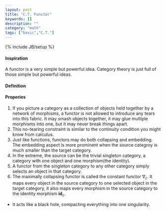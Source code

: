 ```yaml
---
layout: post
title: "C.T. Functor"
keywords: []
description: ""
category: "math"
tags: ["basic","C.T."]
---
```

{% include JB/setup %}


#### Inspiration
A functor is a very simple but powerful idea. Category theory is just full of
those simple but powerful ideas.



#### Definition


#### Properies
1. If you picture a category as a collection of objects held together by a
   network of morphisms, a functor is not allowed to introduce any tears into
   this fabric. It may smash objects together, it may glue multiple morphisms
   into one, but it may never break things apart.
2. This no-tearing constraint is similar to the continuity condition you might
   know from calculus.
3. Just like functions, functors may do both collapsing and embedding. The
   embedding aspect is more prominent when the source categroy is much smaller
   than the target category.
4. In the extreme, the source can be the trivial singleton category, a category
   with one object and one morphism(the identity).
5. A functor from the singleton category to any other category simply selects an
   object in that category. 
6. The maximally collapsing functor is called the constant functor $\nabla_c$.
   It maps every object in the source category to one selected object in the
   target category, it also maps every morphism in the source category to the
   identity morphism $\mathbf{id}_c$.
- It acts like a black hole, compacting everything into one singularity.

